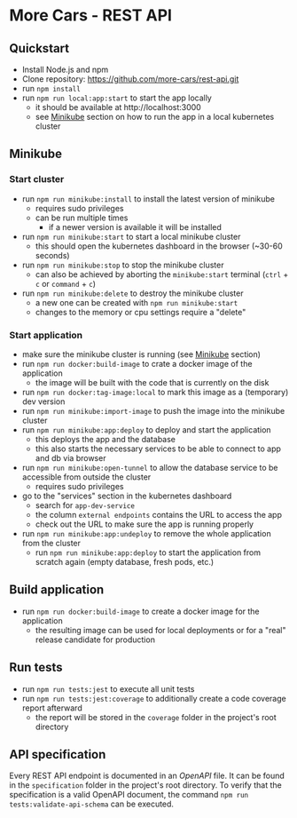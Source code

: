 # More Cars - REST API

## Quickstart

* Install Node.js and npm
* Clone repository: https://github.com/more-cars/rest-api.git
* run `npm install`
* run `npm run local:app:start` to start the app locally
    * it should be available at http://localhost:3000
    * see [Minikube](#minikube) section on how to run the app in a local kubernetes cluster

## Minikube

### Start cluster

* run `npm run minikube:install` to install the latest version of minikube
    * requires sudo privileges
    * can be run multiple times
        * if a newer version is available it will be installed
* run `npm run minikube:start` to start a local minikube cluster
    * this should open the kubernetes dashboard in the browser (~30-60 seconds)
* run `npm run minikube:stop` to stop the minikube cluster
    * can also be achieved by aborting the `minikube:start` terminal (`ctrl` + `c` or `command` + `c`)
* run `npm run minikube:delete` to destroy the minikube cluster
    * a new one can be created with `npm run minikube:start`
    * changes to the memory or cpu settings require a "delete"

### Start application

* make sure the minikube cluster is running (see [Minikube](#minikube) section)
* run `npm run docker:build-image` to crate a docker image of the application
    * the image will be built with the code that is currently on the disk
* run `npm run docker:tag-image:local` to mark this image as a (temporary) dev version
* run `npm run minikube:import-image` to push the image into the minikube cluster
* run `npm run minikube:app:deploy` to deploy and start the application
    * this deploys the app and the database
    * this also starts the necessary services to be able to connect to app and db via browser
* run `npm run minikube:open-tunnel` to allow the database service to be accessible from outside the cluster
    * requires sudo privileges
* go to the "services" section in the kubernetes dashboard
    * search for `app-dev-service`
    * the column `external endpoints` contains the URL to access the app
    * check out the URL to make sure the app is running properly
* run `npm run minikube:app:undeploy` to remove the whole application from the cluster
    * run `npm run minikube:app:deploy` to start the application from scratch again (empty database, fresh pods, etc.)

## Build application

* run `npm run docker:build-image` to create a docker image for the application
    * the resulting image can be used for local deployments or for a "real" release candidate for production

## Run tests

* run `npm run tests:jest` to execute all unit tests
* run `npm run tests:jest:coverage` to additionally create a code coverage report afterward
    * the report will be stored in the `coverage` folder in the project's root directory

## API specification

Every REST API endpoint is documented in an _OpenAPI_ file.
It can be found in the `specification` folder in the project's
root directory.
To verify that the specification is a valid OpenAPI document, the command `npm run tests:validate-api-schema` can be
executed. 